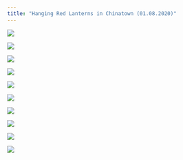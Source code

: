 ```yaml
---
title: "Hanging Red Lanterns in Chinatown (01.08.2020)"
---
```



![](https://res.cloudinary.com/dhngj18do/image/upload/f_auto,q_auto/v1/images/8f364457f0cf02a6bf600ab139654315)

![](https://res.cloudinary.com/dhngj18do/image/upload/f_auto,q_auto/v1/images/baf6465bb6e9d633397c880014fa8d86)

![](https://res.cloudinary.com/dhngj18do/image/upload/f_auto,q_auto/v1/images/5a0a10da1d646eb9312dab06922c1307)

![](https://res.cloudinary.com/dhngj18do/image/upload/f_auto,q_auto/v1/images/4aca80d994b23eee27c4b54bff77dad1)

![](https://res.cloudinary.com/dhngj18do/image/upload/f_auto,q_auto/v1/images/54f46da01b3b32d8b3a580968d20ccff)

![](https://res.cloudinary.com/dhngj18do/image/upload/f_auto,q_auto/v1/images/3199040dcce28796ddc08859df7a80ac)

![](https://res.cloudinary.com/dhngj18do/image/upload/f_auto,q_auto/v1/images/4468f394e688bdc2ce550d859ec94785)

![](https://res.cloudinary.com/dhngj18do/image/upload/f_auto,q_auto/v1/images/eae95c07b4c2b0993391295e041ea68f)

![](https://res.cloudinary.com/dhngj18do/image/upload/f_auto,q_auto/v1/images/d336ea45a99dbfab632db18432046b74)

![](https://res.cloudinary.com/dhngj18do/image/upload/f_auto,q_auto/v1/images/0f5d090f1588f0b98fb341806525a36e)
